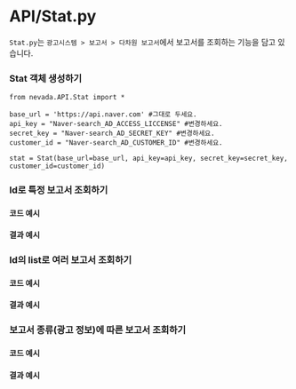 # API/Stat.py

`Stat.py`는 `광고시스템 > 보고서 > 다차원 보고서`에서 보고서를 조회하는 기능을 담고 있습니다. <br>

### Stat 객체 생성하기
	from nevada.API.Stat import *
	
	base_url = 'https://api.naver.com' #그대로 두세요.
	api_key = "Naver-search_AD_ACCESS_LICCENSE" #변경하세요.
	secret_key = "Naver-search_AD_SECRET_KEY" #변경하세요.
	customer_id = "Naver-search_AD_CUSTOMER_ID" #변경하세요.
	
	stat = Stat(base_url=base_url, api_key=api_key, secret_key=secret_key, customer_id=customer_id)


### Id로 특정 보고서 조회하기
#### 코드 예시

#### 결과 예시

### Id의 list로 여러 보고서 조회하기
#### 코드 예시

#### 결과 예시

### 보고서 종류(광고 정보)에 따른 보고서 조회하기
#### 코드 예시

#### 결과 예시
